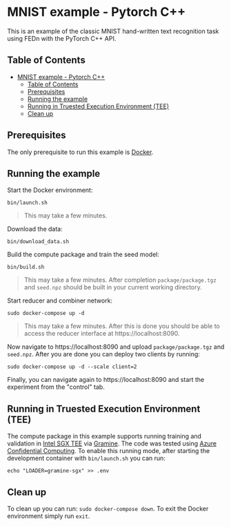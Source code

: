 # MNIST example - Pytorch C++
This is an example of the classic MNIST hand-written text recognition task using FEDn with the PyTorch C++ API.

## Table of Contents
- [MNIST example - Pytorch C++](#mnist-example---pytorch-c)
  - [Table of Contents](#table-of-contents)
  - [Prerequisites](#prerequisites)
  - [Running the example](#running-the-example)
  - [Running in Truested Execution Environment (TEE)](#running-in-truested-execution-environment-tee)
  - [Clean up](#clean-up)

## Prerequisites
The only prerequisite to run this example is [Docker](https://www.docker.com).

## Running the example

Start the Docker environment:
```
bin/launch.sh
```
> This may take a few minutes.

Download the data:
```
bin/download_data.sh
```

Build the compute package and train the seed model:
```
bin/build.sh
```
> This may take a few minutes. After completion `package/package.tgz` and `seed.npz` should be built in your current working directory.

Start reducer and combiner network:
```
sudo docker-compose up -d
```
> This may take a few minutes. After this is done you should be able to access the reducer interface at https://localhost:8090.

Now navigate to https://localhost:8090 and upload `package/package.tgz` and `seed.npz`. After you are done you can deploy two clients by running:
```
sudo docker-compose up -d --scale client=2
```

Finally, you can navigate again to https://localhost:8090 and start the experiment from the "control" tab.

## Running in Truested Execution Environment (TEE)
The compute package in this example supports running training and validation in [Intel SGX TEE](https://www.intel.com/content/www/us/en/developer/tools/software-guard-extensions/overview.html) via [Gramine](https://grapheneproject.io). The code was tested using [Azure Confidential Computing](https://azure.microsoft.com/en-us/solutions/confidential-compute). To enable this running mode, after starting the development container with `bin/launch.sh` you can run:
```
echo "LOADER=gramine-sgx" >> .env
```

## Clean up
To clean up you can run: `sudo docker-compose down`. To exit the Docker environment simply run `exit`.
